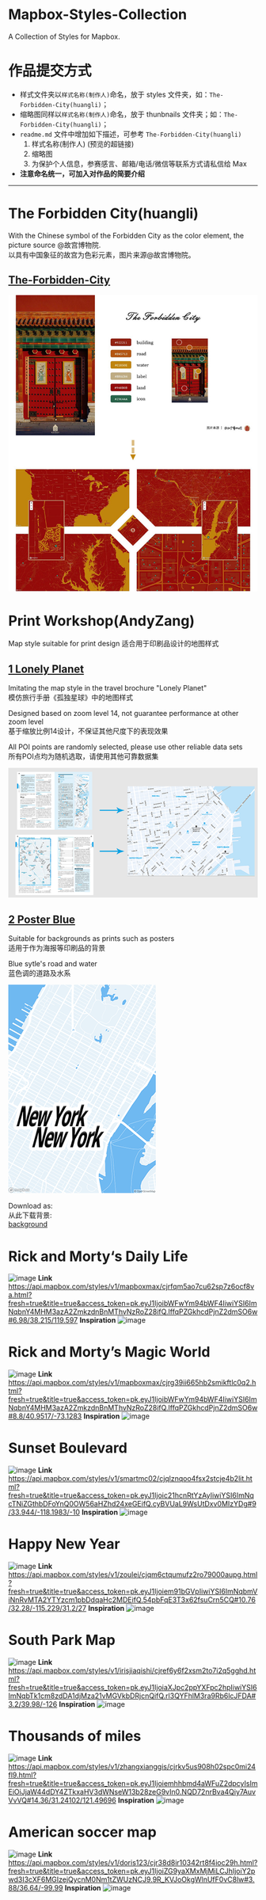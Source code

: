 # Mapbox-Styles-Collection
A Collection of Styles for Mapbox.

# 作品提交方式

* 样式文件夹以`样式名称(制作人)`命名，放于 styles 文件夹，如：`The-Forbidden-City(huangli)`；
* 缩略图同样以`样式名称(制作人)`命名，放于 thunbnails 文件夹；如：`The-Forbidden-City(huangli)`；
* `readme.md` 文件中增加如下描述，可参考 `The-Forbidden-City(huangli)`
  1. 样式名称(制作人) (预览的超链接)
  3. 缩略图
  4. 为保护个人信息，参赛感言、邮箱/电话/微信等联系方式请私信给 Max
* **注意命名统一，可加入对作品的简要介绍**

---

# The Forbidden City(huangli)

With the Chinese symbol of the Forbidden City as the color element, the picture source @故宫博物院.  
以具有中国象征的故宫为色彩元素，图片来源@故宫博物院。
## [The-Forbidden-City](https://api.mapbox.com/styles/v1/huanglii/cjqdd4dpg66w12rqyq6joebs9.html?fresh=true&title=true&access_token=pk.eyJ1IjoiaHVhbmdsaWkiLCJhIjoiY2ptbjJsZXRsMHBlNzNsbGIycTk3eWU0biJ9.Pj_8_ER8nD7UQSSeOg4JZA#14.31/39.91525/116.39121)
![The-Forbidden-City](./thumbnails/The-Forbidden-City(huangli).jpg)

# Print Workshop(AndyZang)
Map style suitable for print design
适合用于印刷品设计的地图样式

## [1 Lonely Planet](https://api.mapbox.com/styles/v1/andyzang-salz/cjr4m2tw12aj82rt8b16z5fo9.html?fresh=true&title=true&access_token=pk.eyJ1IjoiYW5keXphbmctc2FseiIsImEiOiJjamNmMTFnY3YweTdnMzNyd3N0dmJvN3BmIn0.IjY9YwmRWtL8axbT4AzQRg#14/37.7853/-122.39633)
Imitating the map style in the travel brochure "Lonely Planet"  
模仿旅行手册《孤独星球》中的地图样式

Designed based on zoom level 14, not guarantee performance at other zoom level  
基于缩放比例14设计，不保证其他尺度下的表现效果

All POI points are randomly selected, please use other reliable data sets  
所有POI点均为随机选取，请使用其他可靠数据集

![Lonely Planet](./thumbnails/Print_workshop(AndyZang)/1_Print_workshop-Lonely_Planet.png)

## [2 Poster Blue](https://api.mapbox.com/styles/v1/andyzang-salz/cjr4zanuw39ph2spk1htfyyzc.html?fresh=true&title=true&access_token=pk.eyJ1IjoiYW5keXphbmctc2FseiIsImEiOiJjamNmMTFnY3YweTdnMzNyd3N0dmJvN3BmIn0.IjY9YwmRWtL8axbT4AzQRg#12.9/40.75747/-73.98029)
Suitable for backgrounds as prints such as posters  
适用于作为海报等印刷品的背景  

Blue sytle's road and water  
蓝色调的道路及水系  

![Poster Blue](./thumbnails/Print_workshop(AndyZang)/2_Print_workshop-Poster_Blue.png)

Download as:  
从此下载背景:  
[background](https://api.mapbox.com/styles/v1/andyzang-salz/cjr4zanuw39ph2spk1htfyyzc/static/-73.9794,40.7551,13.25,0,0/595x842?access_token=pk.eyJ1IjoiYW5keXphbmctc2FseiIsImEiOiJjamNmMTFnY3YweTdnMzNyd3N0dmJvN3BmIn0.IjY9YwmRWtL8axbT4AzQRg)

# Rick and Morty‘s Daily Life
![image](https://user-images.githubusercontent.com/18397640/52113149-80f95900-2643-11e9-9a58-a80cf9fa7cc6.png)
**Link**
https://api.mapbox.com/styles/v1/mapboxmax/cjrfqm5ao7cu62sp7z6ocf8va.html?fresh=true&title=true&access_token=pk.eyJ1IjoibWFwYm94bWF4IiwiYSI6ImNqbnY4MHM3azA2ZmkzdnBnMThvNzRoZ28ifQ.IffqPZGkhcdPjnZ2dmSO6w#6.98/38.215/119.597
**Inspiration**
![image](https://user-images.githubusercontent.com/18397640/52115072-a472d280-2648-11e9-9912-10373f033487.png)

# Rick and Morty’s Magic World
![image](https://user-images.githubusercontent.com/18397640/52113218-b0a86100-2643-11e9-8854-ecce217c3f5b.png)
**Link**
https://api.mapbox.com/styles/v1/mapboxmax/cjrg39ii665hb2smikftlc0q2.html?fresh=true&title=true&access_token=pk.eyJ1IjoibWFwYm94bWF4IiwiYSI6ImNqbnY4MHM3azA2ZmkzdnBnMThvNzRoZ28ifQ.IffqPZGkhcdPjnZ2dmSO6w#8.8/40.9517/-73.1283
**Inspiration**
![image](https://user-images.githubusercontent.com/18397640/52115116-c8ceaf00-2648-11e9-9b30-007732fef9f0.png)

# Sunset Boulevard
![image](https://user-images.githubusercontent.com/18397640/52113356-08df6300-2644-11e9-9d56-49a1605d77e1.png)
**Link**
https://api.mapbox.com/styles/v1/smartmc02/cjqlznqoo4fsx2stcje4b2lit.html?fresh=true&title=true&access_token=pk.eyJ1Ijoic21hcnRtYzAyIiwiYSI6ImNqcTNiZGthbDFoYnQ0OW56aHZhd24xeGEifQ.cyBVUaL9WsUtDxv0MIzYDg#9/33.944/-118.1983/-10
**Inspiration**
![image](https://user-images.githubusercontent.com/18397640/52115267-2531ce80-2649-11e9-8622-3ce3a1ea92eb.png)

# Happy New Year
![image](https://user-images.githubusercontent.com/18397640/52113437-4217d300-2644-11e9-8b23-3ba3f2d6c245.png)
**Link**
https://api.mapbox.com/styles/v1/zoulei/cjqm6ctqumufz2ro79000aupg.html?fresh=true&title=true&access_token=pk.eyJ1Ijoiem91bGVpIiwiYSI6ImNqbmViNnRvMTA2YTYzcm1pbDdqaHc2MDEifQ.54pbFqE3T3x62fsuCrn5CQ#10.76/32.28/-115.229/31.2/27
**Inspiration**
![image](https://user-images.githubusercontent.com/18397640/52115374-6f1ab480-2649-11e9-91fb-bc19292c053c.png)

# South Park Map
![image](https://user-images.githubusercontent.com/18397640/52113488-607dce80-2644-11e9-891c-a42c7c4eb7ec.png)
**Link**
https://api.mapbox.com/styles/v1/irisjiaqishi/cjref6y6f2xsm2to7i2q5gghd.html?fresh=true&title=true&access_token=pk.eyJ1IjoiaXJpc2ppYXFpc2hpIiwiYSI6ImNqbTk1cm8zdDA1djMza21vMGVkbDRjcnQifQ.rl3QYFhlM3ra9Rb6lcJFDA#3.2/39.98/-126
**Inspiration**
![image](https://user-images.githubusercontent.com/18397640/52115410-83f74800-2649-11e9-8083-fdab66da0b12.png)

# Thousands of miles
![image](https://user-images.githubusercontent.com/18397640/52113820-61fbc680-2645-11e9-8a34-b54149391845.png)
**Link**
https://api.mapbox.com/styles/v1/zhangxianggis/cjrkv5us908h02spc0mi24fl9.html?fresh=true&title=true&access_token=pk.eyJ1Ijoiemhhbmd4aWFuZ2dpcyIsImEiOiJjaW44dDY4ZTkxaHV3dWNseW13b28zeG9vIn0.NQD72nrBva4Qiy7AuvVvVQ#14.36/31.24102/121.49696
**Inspiration**
![image](https://user-images.githubusercontent.com/18397640/52115442-9b363580-2649-11e9-8824-fa2e7049c772.png)

# American soccer map
![image](https://user-images.githubusercontent.com/18397640/52114665-983a4580-2647-11e9-80d4-42ecc75e4caa.png)
**Link**
https://api.mapbox.com/styles/v1/doris123/cjr38d8ir10342rt8f4ioc29h.html?fresh=true&title=true&access_token=pk.eyJ1IjoiZG9yaXMxMjMiLCJhIjoiY2pwd3I3cXF6MGIzejQycnM0Nm1tZWUzNCJ9.9R_KVJoOkgWlnUfF0vC8lw#3.88/36.64/-99.99
**Inspiration**
![image](https://user-images.githubusercontent.com/18397640/52115548-d8022c80-2649-11e9-82e5-0ac9afb330bb.png)
